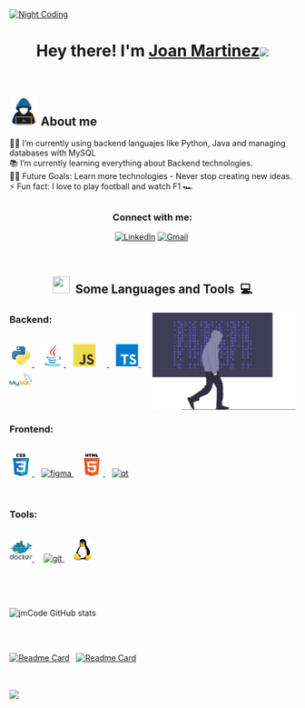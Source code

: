 <a href="https://jmcode.dev" target="_blank"><img alt="Night Coding" src="./assets/banner_jmcode.png" align="center"/></a><h1 align="center">Hey there! I'm <a href="https://jmcode.dev" target="_blank">Joan Martinez</a><img src="https://media.giphy.com/media/hvRJCLFzcasrR4ia7z/giphy.gif" width="35"></h1>

<br>

## <picture><img src = "https://github.com/0xAbdulKhalid/0xAbdulKhalid/raw/main/assets/mdImages/about_me.gif" width = 50px></picture> About me

👨‍💻 I’m currently using backend languajes like Python, Java and managing databases with MySQL <br>
📚 I’m currently learning everything about Backend technologies. <br>
💪🏼 Future Goals: Learn more technologies - Never stop creating new ideas. <br>
⚡ Fun fact: I love to play football and watch F1 🏎️ <br>

## <h3 align="center"><b>Connect with me:</b></h3>

<p align="center">
<a href='https://linkedin.com/in/jmcode' target="_blank"><img alt='LinkedIn' src='https://img.shields.io/badge//jmcode-100000?style=for-the-badge&logo=LinkedIn&logoColor=white&labelColor=0A66C2&color=FFFFFF'/></a>
<a href='mailto:joan@jmcode.dev' target="_blank"><img alt='Gmail' src='https://img.shields.io/badge/Mail-100000?style=for-the-badge&logo=Gmail&logoColor=FF0000&labelColor=FFFFFF&color=ccf381'/></a>
<a href='https://jmcode.dev' target="_blank"><img alt='' src='https://img.shields.io/badge/Portfolio-100000?style=for-the-badge&logo=&logoColor=white&labelColor=D46A6A&color=4731d4'/></a>
</p>

<br>

## <p align="center"><img src="https://media2.giphy.com/media/QssGEmpkyEOhBCb7e1/giphy.gif?cid=ecf05e47a0n3gi1bfqntqmob8g9aid1oyj2wr3ds3mg700bl&rid=giphy.gif" width="30px" height="30px"> &nbsp;Some Languages and Tools &nbsp;💻</p>

<img src="/assets/undraw_hacker_mind_-6-y85.svg" align="right" width="50%">
<h3 align="left">Backend:</h3>

<p align="left" id="backend">
<br>
    <a href="https://www.python.org" target="_blank" rel="noreferrer"> <img src="https://raw.githubusercontent.com/devicons/devicon/master/icons/python/python-original.svg" alt="python" width="40" height="40" /> </a>&nbsp;&nbsp; 
    <a href="https://www.java.com" target="_blank" rel="noreferrer"> <img src="https://raw.githubusercontent.com/devicons/devicon/master/icons/java/java-original.svg" alt="java" width="40" height="40" /> </a> &nbsp;&nbsp;
    <a href="https://developer.mozilla.org/en-US/docs/Web/JavaScript" target="_blank" rel="noreferrer"> <img src="https://raw.githubusercontent.com/devicons/devicon/master/icons/javascript/javascript-original.svg" alt="javascript" width="40" height="40" style="padding-right: 20px"/> </a>&nbsp;&nbsp;
    <a href="https://www.typescriptlang.org/" target="_blank" rel="noreferrer"> <img src="https://raw.githubusercontent.com/devicons/devicon/master/icons/typescript/typescript-original.svg" alt="typescript" width="40" height="40" /> </a>&nbsp;&nbsp;
    &nbsp;&nbsp;<a href="https://www.mysql.com/" target="_blank" rel="noreferrer"> <img src="https://raw.githubusercontent.com/devicons/devicon/master/icons/mysql/mysql-original-wordmark.svg" alt="mysql" width="40" height="40"/> </a> 
</p>
<br>
<h3 align="left">Frontend:</h3>
<p align="left">
<br>
    <a href="https://www.w3schools.com/css/" target="_blank" rel="noreferrer"> <img src="https://raw.githubusercontent.com/devicons/devicon/master/icons/css3/css3-original-wordmark.svg" alt="css3" width="40" height="40"/> </a>&nbsp;&nbsp;
    <a href="https://www.figma.com/" target="_blank" rel="noreferrer"> <img src="https://www.vectorlogo.zone/logos/figma/figma-icon.svg" alt="figma" width="40" height="40"/> </a> &nbsp;&nbsp;
    <a href="https://www.w3.org/html/" target="_blank" rel="noreferrer"> <img src="https://raw.githubusercontent.com/devicons/devicon/master/icons/html5/html5-original-wordmark.svg" alt="html5" width="40" height="40"/> </a> &nbsp;&nbsp;
    <a href="https://www.qt.io/" target="_blank" rel="noreferrer"> <img src="https://upload.wikimedia.org/wikipedia/commons/0/0b/Qt_logo_2016.svg" alt="qt" width="40" height="40"/> </a> 
</p>
<br>
<h3 align="left">Tools:</h3>
<p align="left">
<br>
    <a href="https://www.docker.com/" target="_blank" rel="noreferrer"> <img src="https://raw.githubusercontent.com/devicons/devicon/master/icons/docker/docker-original-wordmark.svg" alt="docker" width="40" height="40"/> </a>&nbsp;&nbsp;&nbsp;
    <a href="https://git-scm.com/" target="_blank" rel="noreferrer"> <img src="https://www.vectorlogo.zone/logos/git-scm/git-scm-icon.svg" alt="git" width="40" height="40"/> </a>&nbsp;&nbsp;
    <a href="https://www.linux.org/" target="_blank" rel="noreferrer"> <img src="https://raw.githubusercontent.com/devicons/devicon/master/icons/linux/linux-original.svg" alt="linux" width="40" height="40"/> </a>
</p>
<br>
<br>
<br>

![jmCode GitHub stats](https://github-readme-stats.vercel.app/api?username=jmcodedev&show_icons=true&theme=aura)

<br>
<br>

[![Readme Card](https://github-readme-stats.vercel.app/api/pin/?username=jmcodedev&repo=NoteDesk&theme=midnight-purple)](https://github.com/jmcodedev/Notedesk) &nbsp;
[![Readme Card](https://github-readme-stats.vercel.app/api/pin/?username=jmcodedev&repo=Web-Portfolio&theme=midnight-purple)](https://github.com/jmcodedev/web-portfolio)
<br>
<br>
<br>

<b align="center">![](https://komarev.com/ghpvc/?username=jmcodedev&style=for-the-badge&color=blueviolet)</b>
